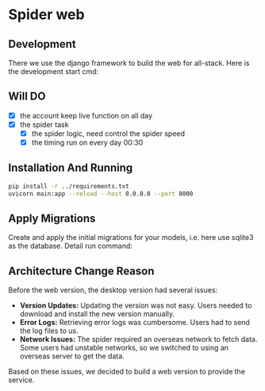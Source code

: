 # Spider web

## Development

There we use the django framework to build the web for all-stack. Here is the development start cmd:

## Will DO

- [x] the account keep live function on all day
- [x] the spider task
  - [x] the spider logic, need control the spider speed
  - [x] the timing run on every day 00:30

## Installation And Running

```bash
pip install -r ../requirements.txt
uvicorn main:app --reload --host 0.0.0.0 --port 8000
```

## Apply Migrations

Create and apply the initial migrations for your models, i.e. here use sqlite3 as the database. Detail run command:

## Architecture Change Reason

Before the web version, the desktop version had several issues:

- **Version Updates:** Updating the version was not easy. Users needed to download and install the new version manually.
- **Error Logs:** Retrieving error logs was cumbersome. Users had to send the log files to us.
- **Network Issues:** The spider required an overseas network to fetch data. Some users had unstable networks, so we switched to using an overseas server to get the data.

Based on these issues, we decided to build a web version to provide the service.
